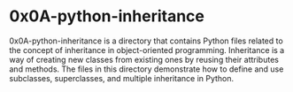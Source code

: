# 0x0A-python-inheritance

0x0A-python-inheritance is a directory that contains Python files related to the concept of inheritance in object-oriented programming. Inheritance is a way of creating new classes from existing ones by reusing their attributes and methods. The files in this directory demonstrate how to define and use subclasses, superclasses, and multiple inheritance in Python.
